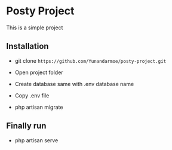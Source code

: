 # Posty Project

This is a simple project

## Installation

- git clone `https://github.com/Yunandarmoe/posty-project.git`

- Open project folder

- Create database same with .env database name

- Copy .env file

- php artisan migrate

## Finally run

- php artisan serve


